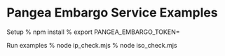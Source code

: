 # Pangea Embargo Service Examples

Setup
% npm install
% export PANGEA_EMBARGO_TOKEN=<PANGEA-EMBARGO-TOKEN>

Run examples
% node ip_check.mjs
% node iso_check.mjs
